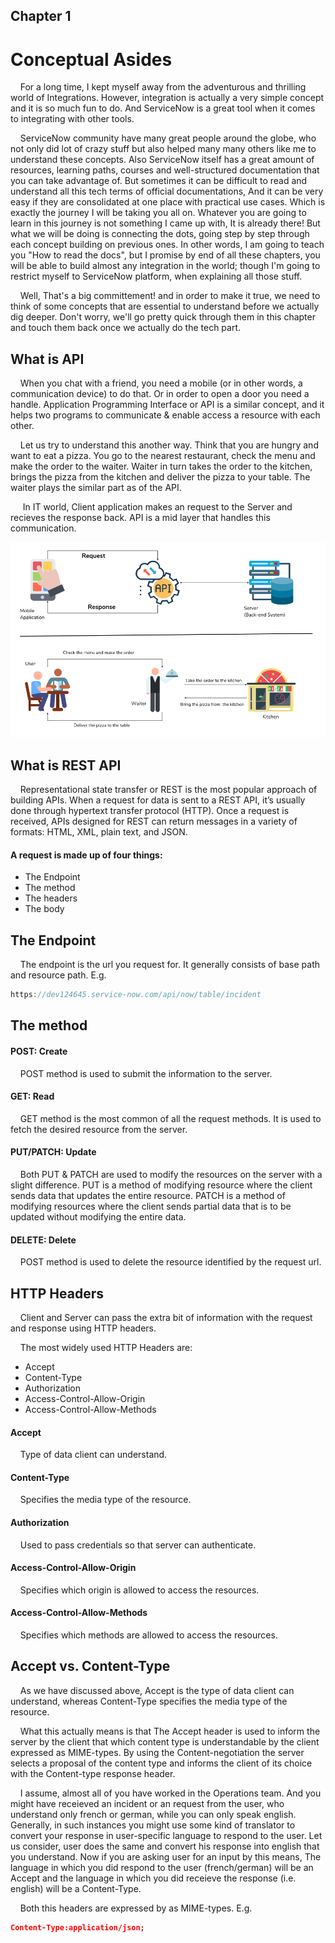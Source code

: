 ## Chapter 1

# Conceptual Asides

&nbsp;&nbsp;&nbsp;&nbsp;For a long time, I kept myself away from the adventurous and thrilling world of Integrations. However, integration is actually a very simple concept and it is so much fun to do. And ServiceNow is a great tool when it comes to integrating with other tools.

&nbsp;&nbsp;&nbsp;&nbsp;ServiceNow community have many great people around the globe, who not only did lot of crazy stuff but also helped many many others like me to understand these concepts. Also ServiceNow itself has a great amount of resources, learning paths, courses and well-structured documentation that you can take advantage of. But sometimes it can be difficult to read and understand all this tech terms of official documentations, And it can be very easy if they are consolidated at one place with practical use cases. Which is exactly the journey I will be taking you all on. Whatever you are going to learn in this journey is not something I came up with, It is already there! But what we will be doing is connecting the dots, going step by step through each concept building on previous ones. In other words, I am going to teach you "How to read the docs", but I promise by end of all these chapters, you will be able to build almost any integration in the world; though I'm going to restrict myself to ServiceNow platform, when explaining all those stuff.

&nbsp;&nbsp;&nbsp;&nbsp;Well, That's a big committement! and in order to make it true, we need to think of some concepts that are essential to understand before we actually dig deeper. Don't worry, we'll go pretty quick through them in this chapter and touch them back once we actually do the tech part.

## What is API

&nbsp;&nbsp;&nbsp;&nbsp;When you chat with a friend, you need a mobile (or in other words, a communication device) to do that. Or in order to open a door you need a handle. Application Programming Interface or API is a similar concept, and it helps two programs to communicate & enable access a resource with each other.

&nbsp;&nbsp;&nbsp;&nbsp;Let us try to understand this another way. Think that you are hungry and want to eat a pizza. You go to the nearest restaurant, check the menu and make the order to the waiter. Waiter in turn takes the order to the kitchen, brings the pizza from the kitchen and deliver the pizza to your table. The waiter plays the similar part as of the API.

&nbsp;&nbsp;&nbsp;&nbsp; In IT world, Client application makes an request to the Server and recieves the response back. API is a mid layer that handles this communication.

![What is API](/images/Chapter1_1.png)

## What is REST API

&nbsp;&nbsp;&nbsp;&nbsp;Representational state transfer or REST is the most popular approach of building APIs. When a request for data is sent to a REST API, it’s usually done through hypertext transfer protocol (HTTP). Once a request is received, APIs designed for REST can return messages in a variety of formats: HTML, XML, plain text, and JSON.

#### A request is made up of four things:

- The Endpoint
- The method
- The headers
- The body

## The Endpoint

&nbsp;&nbsp;&nbsp;&nbsp;The endpoint is the url you request for. It generally consists of base path and resource path. E.g.

```js
https://dev124645.service-now.com/api/now/table/incident
```

## The method

#### POST: Create

&nbsp;&nbsp;&nbsp;&nbsp;POST method is used to submit the information to the server.

#### GET: Read

&nbsp;&nbsp;&nbsp;&nbsp;GET method is the most common of all the request methods. It is used to fetch the desired resource from the server.

#### PUT/PATCH: Update

&nbsp;&nbsp;&nbsp;&nbsp;Both PUT & PATCH are used to modify the resources on the server with a slight difference. PUT is a method of modifying resource where the client sends data that updates the entire resource. PATCH is a method of modifying resources where the client sends partial data that is to be updated without modifying the entire data.

#### DELETE: Delete

&nbsp;&nbsp;&nbsp;&nbsp;POST method is used to delete the resource identified by the request url.

## HTTP Headers

&nbsp;&nbsp;&nbsp;&nbsp;Client and Server can pass the extra bit of information with the request and response using HTTP headers.

&nbsp;&nbsp;&nbsp;&nbsp;The most widely used HTTP Headers are:

- Accept
- Content-Type
- Authorization
- Access-Control-Allow-Origin
- Access-Control-Allow-Methods

#### Accept

&nbsp;&nbsp;&nbsp;&nbsp;Type of data client can understand.

#### Content-Type

&nbsp;&nbsp;&nbsp;&nbsp;Specifies the media type of the resource.

#### Authorization

&nbsp;&nbsp;&nbsp;&nbsp;Used to pass credentials so that server can authenticate.

#### Access-Control-Allow-Origin

&nbsp;&nbsp;&nbsp;&nbsp;Specifies which origin is allowed to access the resources.

#### Access-Control-Allow-Methods

&nbsp;&nbsp;&nbsp;&nbsp;Specifies which methods are allowed to access the resources.

## Accept vs. Content-Type

&nbsp;&nbsp;&nbsp;&nbsp;As we have discussed above, Accept is the type of data client can understand, whereas Content-Type specifies the media type of the resource.

&nbsp;&nbsp;&nbsp;&nbsp;What this actually means is that The Accept header is used to inform the server by the client that which content type is understandable by the client expressed as MIME-types. By using the Content-negotiation the server selects a proposal of the content type and informs the client of its choice with the Content-type response header.

&nbsp;&nbsp;&nbsp;&nbsp;I assume, almost all of you have worked in the Operations team. And you might have receieved an incident or an request from the user, who understand only french or german, while you can only speak english. Generally, in such instances you might use some kind of translator to convert your response in user-specific language to respond to the user. Let us consider, user does the same and convert his response into english that you understand. Now if you are asking user for an input by this means, The language in which you did respond to the user (french/german) will be an Accept and the language in which you did receieve the response (i.e. english) will be a Content-Type.

&nbsp;&nbsp;&nbsp;&nbsp;Both this headers are expressed by as MIME-types. E.g.

```json
Content-Type:application/json;
```

&nbsp;&nbsp;&nbsp;&nbsp;

##

&nbsp;&nbsp;&nbsp;&nbsp;
